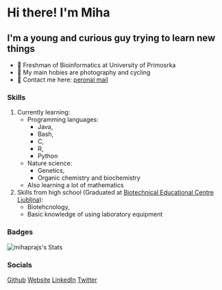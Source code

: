 Hi there! I'm Miha
=================================================================

I'm a young and curious guy trying to learn new things
-----------------------------------------------------------------

* 🏫 Freshman of Bioinformatics at University of Primosrka
* 🏓 My main hobies are photography and cycling
* 📧 Contact me here: [peronal mail](mailto:dbs2znngs@mozmail.com)

### Skills
1. Currently learning:
    * Programming languages:
      - Java,
      - Bash,
      - C,
      - R,
      - Python
    * Nature science:
      - Genetics,
      - Organic chemistry and biochemistry
    * Also learning a lot of mathematics
2. Skills from high school (Graduated at [Biotechnical Educational Centre Ljubljna](https://www.bic-lj.si/biotechnical-educational-centre-ljubljana)):
    * Biotehcnology,
    * Basic knowledge of using laboratory equipment

### Badges
![mihaprajs's Stats](https://github-readme-stats.vercel.app/api?username=mihaprajs&theme=dracula&show_icons=true&hide_border=true&count_private=true)

### Socials
<p>
  <a href="https://github.com/mihaprajs?tab=repositories">Github</a>
  <a href="https://mihaprajs.github.io">Website</a>
  <a href="https://www.linkedin.com/in/mihaprajs">LinkedIn</a>
  <a href="https://www.twitter.com/mihaprajs">Twitter</a>
</p>



<!--
**mihaprajs/mihaprajs** is a ✨ _special_ ✨ repository because its `README.md` (this file) appears on your GitHub profile.

Here are some ideas to get you started:

- 🔭 I’m currently working on ...
- 🌱 I’m currently learning ...
- 👯 I’m looking to collaborate on ...
- 🤔 I’m looking for help with ...
- 💬 Ask me about ...
- 📫 How to reach me: ...
- 😄 Pronouns: ...
- ⚡ Fun fact: ...
-->
